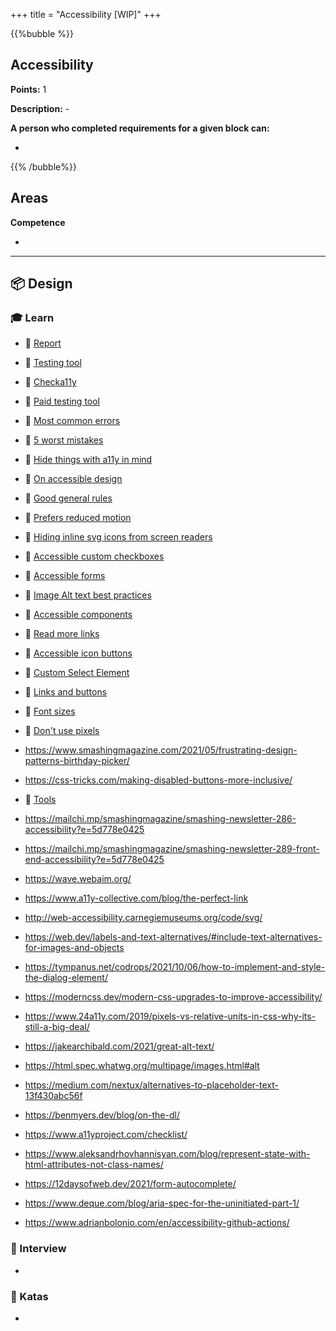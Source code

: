 +++
title = "Accessibility [WIP]"
+++

{{%bubble %}}

## Accessibility

**Points:** 1

**Description:** -

**A person who completed requirements for a given block can:**

-

{{% /bubble%}}

## Areas

**Competence**

-

---

## 📦 Design

### 🎓 Learn

- 📗 [Report](https://abilitynet.org.uk/news-blogs/less-1-website-home-pages-are-likely-meet-accessibility-standards)
- 📗 [Testing tool](https://www.paciellogroup.com/toolkit/)
- 📗 [Checka11y](https://github.com/jackdomleo7/Checka11y.css)
- 📗 [Paid testing tool](https://uxplanet.org/make-your-website-ada-compliant-accessibe-d27c38ac5d26)


- 📗 [Most common errors](https://www.brucelawson.co.uk/2019/checklist-to-avoid-the-most-common-accessibility-errors/)
- 📗 [5 worst mistakes](https://bighack.org/5-most-annoying-website-features-i-face-as-a-blind-screen-reader-user-accessibility/)
- 📗 [Hide things with a11y in mind](https://css-tricks.com/comparing-various-ways-to-hide-things-in-css/)
- 📗 [On accessible design](https://uxdesign.cc/user-experience-is-accessible-design-fb886a8776b0)
- 📗 [Good general rules](https://uxplanet.org/ux-accessibility-for-elderly-12-principles-9708289b6f78)
- 📗 [Prefers reduced motion](https://www.phpied.com/exploring-prefers-reduced-motion/)


- 📗 [Hiding inline svg icons from screen readers](https://www.456bereastreet.com/archive/201609/hiding_inline_svg_icons_from_screen_readers/)
- 📗 [Accessible custom checkboxes](https://css-tricks.com/customise-radio-buttons-without-compromising-accessibility/)
- 📗 [Accessible forms](https://webaim.org/techniques/forms/controls?textfield=&addresstext=&select=1&favcity2=3&submitbutton.x=71&submitbutton.y=14)
- 📗 [Image Alt text best practices](https://support.siteimprove.com/hc/en-gb/articles/115000013031-Accessibility-Image-Alt-text-best-practices)
- 📗 [Accessible components](https://github.com/scottaohara/accessible_components)
- 📗 [Read more links](https://blog.prototypr.io/youre-not-still-using-read-more-are-you-16466ae326e7)
- 📗 [Accessible icon buttons](https://www.sarasoueidan.com/blog/accessible-icon-buttons/)
- 📗 [Custom Select Element](https://24ways.org/2019/making-a-better-custom-select-element/)
- 📗 [Links and buttons](https://css-tricks.com/a-complete-guide-to-links-and-buttons/)
- 📗 [Font sizes](https://css-tricks.com/accessible-font-sizing-explained/)
- 📗 [Don't use pixels](https://uxdesign.cc/say-goodbye-to-pixels-cb720fbaf250)
- https://www.smashingmagazine.com/2021/05/frustrating-design-patterns-birthday-picker/
- https://css-tricks.com/making-disabled-buttons-more-inclusive/
  
- 📗 [Tools](https://blog.prototypr.io/accessibility-tools-and-plugins-for-designers-d47e5713ec91)

- https://mailchi.mp/smashingmagazine/smashing-newsletter-286-accessibility?e=5d778e0425
- https://mailchi.mp/smashingmagazine/smashing-newsletter-289-front-end-accessibility?e=5d778e0425
- https://wave.webaim.org/
- https://www.a11y-collective.com/blog/the-perfect-link
- http://web-accessibility.carnegiemuseums.org/code/svg/
- https://web.dev/labels-and-text-alternatives/#include-text-alternatives-for-images-and-objects
- https://tympanus.net/codrops/2021/10/06/how-to-implement-and-style-the-dialog-element/

- https://moderncss.dev/modern-css-upgrades-to-improve-accessibility/

- https://www.24a11y.com/2019/pixels-vs-relative-units-in-css-why-its-still-a-big-deal/
- https://jakearchibald.com/2021/great-alt-text/
- https://html.spec.whatwg.org/multipage/images.html#alt
- https://medium.com/nextux/alternatives-to-placeholder-text-13f430abc56f
- https://benmyers.dev/blog/on-the-dl/
- https://www.a11yproject.com/checklist/
- https://www.aleksandrhovhannisyan.com/blog/represent-state-with-html-attributes-not-class-names/
- https://12daysofweb.dev/2021/form-autocomplete/
- https://www.deque.com/blog/aria-spec-for-the-uninitiated-part-1/
- https://www.adrianbolonio.com/en/accessibility-github-actions/

### 🎤 Interview

- 

### 📝 Katas

- 
